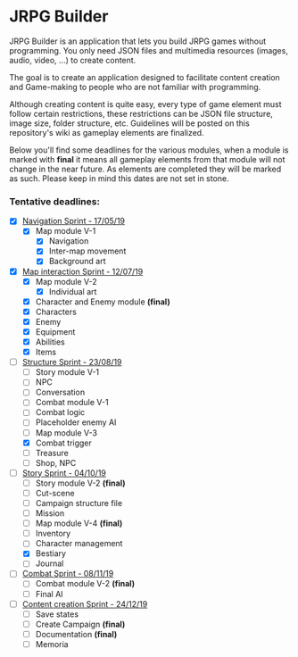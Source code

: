 # JRPG Builder

JRPG Builder is an application that lets you build JRPG games without programming. You only need JSON files and multimedia resources (images, audio, video, ...) to create content.

The goal is to create an application designed to facilitate content creation and Game-making to people who are not familiar with programming.

Although creating content is quite easy, every type of game element must follow certain restrictions, these restrictions can be JSON file structure, image size, folder structure, etc. Guidelines will be posted on this repository's wiki as gameplay elements are finalized.

Below you'll find some deadlines for the various modules, when a module is marked with **final** it means all gameplay elements from that module will not change in the near future. As elements are completed they will be marked as such. Please keep in mind this dates are not set in stone.

### Tentative deadlines:

- [x] <u>Navigation Sprint - 17/05/19</u>
  - [x] Map module V-1
    - [x] Navigation
    - [x] Inter-map movement
    - [x] Background art
- [x] <u>Map interaction Sprint - 12/07/19</u>
  - [x] Map module V-2
    - [x] Individual art
  - [x] Character and Enemy module **(final)**
  - [x] Characters
  - [x] Enemy
  - [x] Equipment
  - [x] Abilities
  - [x] Items
- [ ] <u>Structure Sprint - 23/08/19</u>
  - [ ] Story module V-1
  - [ ] NPC
  - [ ] Conversation
  - [ ] Combat module V-1
  - [ ] Combat logic
  - [ ] Placeholder enemy AI
  - [ ] Map module V-3
  - [x] Combat trigger
  - [ ] Treasure
  - [ ] Shop, NPC
- [ ] <u>Story Sprint - 04/10/19</u>
  - [ ] Story module V-2 **(final)**
  - [ ] Cut-scene
  - [ ] Campaign structure file
  - [ ] Mission
  - [ ] Map module V-4 **(final)**
  - [ ] Inventory
  - [ ] Character management
  - [x] Bestiary
  - [ ] Journal
- [ ] <u>Combat Sprint - 08/11/19</u>
  - [ ] Combat module V-2 **(final)**
  - [ ] Final AI
- [ ] <u>Content creation Sprint - 24/12/19</u>
  - [ ] Save states
  - [ ] Create Campaign **(final)**
  - [ ] Documentation **(final)**
  - [ ] Memoria
